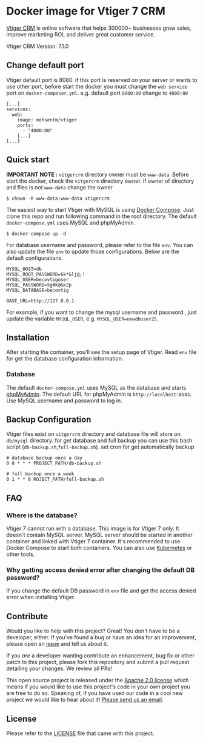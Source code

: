 # Docker image for Vtiger 7 CRM


[Vtiger CRM](https://www.vtiger.com) is online software that helps 300000+ businesses grow sales, improve marketing ROI, and deliver great customer service.

Vtiger CRM Version: 7.1.0


## Change default port

Vtiger default port is 8080. if this port is reserved on your server or wants to use other port, before start the docker you must change the `web service` port on `docker-composer.yml`. e.g. default port `8080:80` change to `4000:80`  
```
[...]
services:
  web:
    image: mohsentm/vtiger
    ports:
      - "4000:80"
	[...]
[...]
```
    
## Quick start

__IMPORTANT NOTE :__ `vitgercrm` directory owner must be `www-data`. Before start the docker, check the `vitgercrm` directory owner. if owner of directory and files is not `www-data` change the owner
```
$ chown -R www-data:www-data vtigercrm
```

The easiest way to start Vtiger with MySQL is using [Docker Compose](https://docs.docker.com/compose/). Just clone this repo and run following command in the root directory. The default `docker-compose.yml` uses MySQL and phpMyAdmin.

```
$ docker-compose up -d
```

For database username and password, please refer to the file `env`. You can also update the file `env` to update those configurations. Below are the default configurations.

```
MYSQL_HOST=db
MYSQL_ROOT_PASSWORD=6k*&lj@;!
MYSQL_USER=becovtiguser
MYSQL_PASSWORD=5g#k@&k2p
MYSQL_DATABASE=becovtig

BASE_URL=http://127.0.0.1
```

For example, if you want to change the mysql username and password , just update the variable `MYSQL_USER`, e.g. `MYSQL_USER=newdbuser25`.


## Installation

After starting the container, you'll see the setup page of Vtiger. Read `env` file for get the database configuration information.


### Database

The default `docker-compose.yml` uses MySQL as the database and starts [phpMyAdmin](https://www.phpmyadmin.net/). The default URL for phpMyAdmin is `http://localhost:8583`. Use MySQL username and password to log in.

## Backup Configuration

Vtiger files exist on `vitgercrm` directory and database file will store on `db/mysql` directory.
for get database and full backup you can use this bash script (`db-backup.sh`,`full-backup.sh`). set cron for get automatically backup
```
# database backup once a day
0 0 * * * PROJECT_PATH/db-backup.sh

# full backup once a week
0 1 * * 0 ROJECT_PATH/full-backup.sh
```


## FAQ

### Where is the database?

Vtiger 7 cannot run with a database. This image is for Vtiger 7 only. It doesn't contain MySQL server. MySQL server should be started in another container and linked with Vtiger 7 container. It's recommended to use Docker Compose to start both containers. You can also use [Kubernetes](https://kubernetes.io/) or other tools.


### Why getting access denied error after changing the default DB password?

If you change the default DB password in `env` file and get the access denied error when installing Vtiger.


## Contribute

Would you like to help with this project?  Great!  You don't have to be a developer, either.  If you've found a bug or have an idea for an improvement, please open an [issue](https://github.com/mohsentm/vtiger-docker/issues) and tell us about it.

If you *are* a developer wanting contribute an enhancement, bug fix or other patch to this project, please fork this repository and submit a pull request detailing your changes. We review all PRs!

This open source project is released under the [Apache 2.0 license](https://opensource.org/licenses/Apache-2.0) which means if you would like to use this project's code in your own project you are free to do so.  Speaking of, if you have used our code in a cool new project we would like to hear about it!  [Please send us an email](mailto:hosseini.m1370@gmail.com).

## License

Please refer to the [LICENSE](https://opensource.org/licenses/Apache-2.0) file that came with this project.
